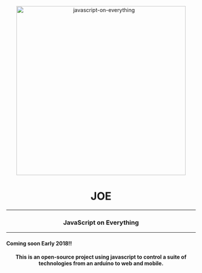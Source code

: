<p align="center">
  <a href="https://github.com/markspereira/joe">
    <img alt="javascript-on-everything" src="https://raw.githubusercontent.com/markspereira/joe/master/assets/joe_logo.png" width="450">
  </a>
</p>

<h1 align="center">
  JOE
</h1>
<hr />
<h3 align="center">
  JavaScript on Everything
</h3>
<hr />
<p align="center">
  <h4>Coming soon Early 2018!!<h4/>
</p>

<p align="center">
  This is an open-source project using javascript to control a suite of technologies from an arduino to web and mobile.
</p>

<br />

